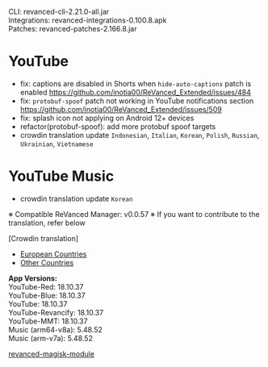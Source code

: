 CLI: revanced-cli-2.21.0-all.jar  
Integrations: revanced-integrations-0.100.8.apk  
Patches: revanced-patches-2.166.8.jar  

YouTube
==
- fix: captions are disabled in Shorts when `hide-auto-captions` patch is enabled https://github.com/inotia00/ReVanced_Extended/issues/484
- fix: `protobuf-spoof` patch not working in YouTube notifications section https://github.com/inotia00/ReVanced_Extended/issues/509
- fix: splash icon not applying on Android 12+ devices
- refactor(protobuf-spoof): add more protobuf spoof targets
- crowdin translation update
`Indonesian`, `Italian`, `Korean`, `Polish`, `Russian`, `Ukrainian`, `Vietnamese`


YouTube Music
==
- crowdin translation update
`Korean`


※ Compatible ReVanced Manager: v0.0.57
※ If you want to contribute to the translation, refer below

[Crowdin translation]
- [European Countries](https://crowdin.com/project/revancedextendedeu)
- [Other Countries](https://crowdin.com/project/revancedextended)
  
**App Versions:**  
YouTube-Red: 18.10.37  
YouTube-Blue: 18.10.37  
YouTube: 18.10.37  
YouTube-Revancify: 18.10.37  
YouTube-MMT: 18.10.37  
Music (arm64-v8a): 5.48.52  
Music (arm-v7a): 5.48.52  

[revanced-magisk-module](https://github.com/nikhilbadyal/revanced-magisk-module)  
